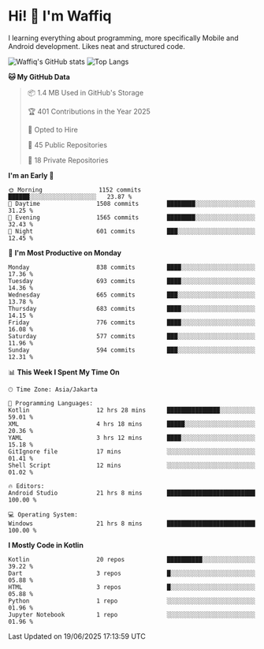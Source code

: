 
# Hi! 👋 I'm Waffiq

I learning everything about programming, more specifically Mobile and Android development. Likes neat and structured code.

<!-- Get to know more about me?

<a href="https://www.linkedin.com/in/waffiqaziz/"><img src="https://img.shields.io/static/v1?label=%20&message=LinkedIn&logo=linkedin&logoColor=white&color=0A66C2&style=for-the-badge" alt="LinkedIn"></a>
<a href="https://www.instagram.com/waffiqaziz/"><img src="https://img.shields.io/static/v1?label=%20&message=instagram&logo=instagram&logoColor=white&labelColor=%23E1306C&color=%23E1306C&style=for-the-badge" alt="Instagram"></a>
<a href="https://web.facebook.com/WaffiqAziz/"><img src="https://img.shields.io/static/v1?label=%20&message=Facebook&logo=facebook&logoColor=white&color=1877F2&style=for-the-badge" alt="Facebook"></a>
<a href="https://twitter.com/waffiqaziz"><img src="https://img.shields.io/static/v1?label=%20&message=X&logo=x&logoColor=white&color=000000&style=for-the-badge" alt="X"></a> -->

![Waffiq's GitHub stats](https://github-readme-stats-eight-theta.vercel.app/api?username=waffiqaziz&show_icons=true&include_all_commits=true&count_private=true&theme=dark)
![Top Langs](https://github-readme-stats.vercel.app/api/top-langs/?username=waffiqaziz&layout=compact&langs_count=8&theme=dark)

<!--START_SECTION:waka-->
**🐱 My GitHub Data** 

> 📦 1.4 MB Used in GitHub's Storage 
 > 
> 🏆 401 Contributions in the Year 2025
 > 
> 💼 Opted to Hire
 > 
> 📜 45 Public Repositories 
 > 
> 🔑 18 Private Repositories 
 > 
**I'm an Early 🐤** 

```text
🌞 Morning                1152 commits        ██████░░░░░░░░░░░░░░░░░░░   23.87 % 
🌆 Daytime                1508 commits        ████████░░░░░░░░░░░░░░░░░   31.25 % 
🌃 Evening                1565 commits        ████████░░░░░░░░░░░░░░░░░   32.43 % 
🌙 Night                  601 commits         ███░░░░░░░░░░░░░░░░░░░░░░   12.45 % 
```
📅 **I'm Most Productive on Monday** 

```text
Monday                   838 commits         ████░░░░░░░░░░░░░░░░░░░░░   17.36 % 
Tuesday                  693 commits         ████░░░░░░░░░░░░░░░░░░░░░   14.36 % 
Wednesday                665 commits         ███░░░░░░░░░░░░░░░░░░░░░░   13.78 % 
Thursday                 683 commits         ████░░░░░░░░░░░░░░░░░░░░░   14.15 % 
Friday                   776 commits         ████░░░░░░░░░░░░░░░░░░░░░   16.08 % 
Saturday                 577 commits         ███░░░░░░░░░░░░░░░░░░░░░░   11.96 % 
Sunday                   594 commits         ███░░░░░░░░░░░░░░░░░░░░░░   12.31 % 
```


📊 **This Week I Spent My Time On** 

```text
🕑︎ Time Zone: Asia/Jakarta

💬 Programming Languages: 
Kotlin                   12 hrs 28 mins      ███████████████░░░░░░░░░░   59.01 % 
XML                      4 hrs 18 mins       █████░░░░░░░░░░░░░░░░░░░░   20.36 % 
YAML                     3 hrs 12 mins       ████░░░░░░░░░░░░░░░░░░░░░   15.18 % 
GitIgnore file           17 mins             ░░░░░░░░░░░░░░░░░░░░░░░░░   01.41 % 
Shell Script             12 mins             ░░░░░░░░░░░░░░░░░░░░░░░░░   01.02 % 

🔥 Editors: 
Android Studio           21 hrs 8 mins       █████████████████████████   100.00 % 

💻 Operating System: 
Windows                  21 hrs 8 mins       █████████████████████████   100.00 % 
```

**I Mostly Code in Kotlin** 

```text
Kotlin                   20 repos            ██████████░░░░░░░░░░░░░░░   39.22 % 
Dart                     3 repos             █░░░░░░░░░░░░░░░░░░░░░░░░   05.88 % 
HTML                     3 repos             █░░░░░░░░░░░░░░░░░░░░░░░░   05.88 % 
Python                   1 repo              ░░░░░░░░░░░░░░░░░░░░░░░░░   01.96 % 
Jupyter Notebook         1 repo              ░░░░░░░░░░░░░░░░░░░░░░░░░   01.96 % 
```




 Last Updated on 19/06/2025 17:13:59 UTC
<!--END_SECTION:waka-->
